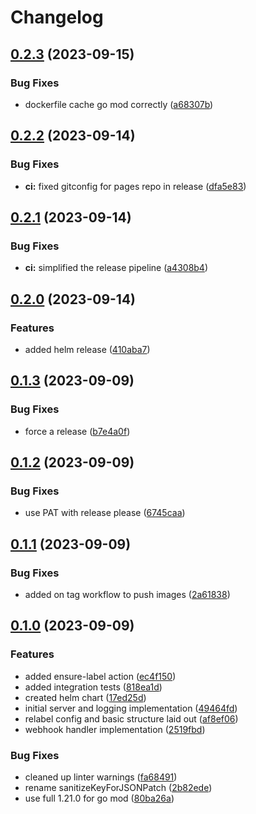 # Changelog

## [0.2.3](https://github.com/pdylanross/kube-resource-relabel-webhook/compare/v0.2.2...v0.2.3) (2023-09-15)


### Bug Fixes

* dockerfile cache go mod correctly ([a68307b](https://github.com/pdylanross/kube-resource-relabel-webhook/commit/a68307b44306e941c138c1cd0208b1a6add0b4a0))

## [0.2.2](https://github.com/pdylanross/kube-resource-relabel-webhook/compare/v0.2.1...v0.2.2) (2023-09-14)


### Bug Fixes

* **ci:** fixed gitconfig for pages repo in release ([dfa5e83](https://github.com/pdylanross/kube-resource-relabel-webhook/commit/dfa5e83c58bdd2566be4d9718fc777a1cb59dcf2))

## [0.2.1](https://github.com/pdylanross/kube-resource-relabel-webhook/compare/v0.2.0...v0.2.1) (2023-09-14)


### Bug Fixes

* **ci:** simplified the release pipeline ([a4308b4](https://github.com/pdylanross/kube-resource-relabel-webhook/commit/a4308b4ba64b2b0d0435a7659540e821fd3bd0d9))

## [0.2.0](https://github.com/pdylanross/kube-resource-relabel-webhook/compare/v0.1.3...v0.2.0) (2023-09-14)


### Features

* added helm release ([410aba7](https://github.com/pdylanross/kube-resource-relabel-webhook/commit/410aba7155bacb6bc10dbac93ce2b1f60f75e716))

## [0.1.3](https://github.com/pdylanross/kube-resource-relabel-webhook/compare/v0.1.2...v0.1.3) (2023-09-09)


### Bug Fixes

* force a release ([b7e4a0f](https://github.com/pdylanross/kube-resource-relabel-webhook/commit/b7e4a0f71d40b4f64e1f828f67fc4cbea477b1eb))

## [0.1.2](https://github.com/pdylanross/kube-resource-relabel-webhook/compare/v0.1.1...v0.1.2) (2023-09-09)


### Bug Fixes

* use PAT with release please ([6745caa](https://github.com/pdylanross/kube-resource-relabel-webhook/commit/6745caa1e359d7f696d2c65663a55760a72846c0))

## [0.1.1](https://github.com/pdylanross/kube-resource-relabel-webhook/compare/v0.1.0...v0.1.1) (2023-09-09)


### Bug Fixes

* added on tag workflow to push images ([2a61838](https://github.com/pdylanross/kube-resource-relabel-webhook/commit/2a618384f5593bb38c28c75ea62f86903c6ca3eb))

## [0.1.0](https://github.com/pdylanross/kube-resource-relabel-webhook/compare/v0.0.1...v0.1.0) (2023-09-09)


### Features

* added ensure-label action ([ec4f150](https://github.com/pdylanross/kube-resource-relabel-webhook/commit/ec4f15061e40cba35afbd2a033c29a3c3d5801b8))
* added integration tests ([818ea1d](https://github.com/pdylanross/kube-resource-relabel-webhook/commit/818ea1d665e4dbe11e2b9e4bf70fab906fe60828))
* created helm chart ([17ed25d](https://github.com/pdylanross/kube-resource-relabel-webhook/commit/17ed25d176364c1d9187a225d04d45bf780f9809))
* initial server and logging implementation ([49464fd](https://github.com/pdylanross/kube-resource-relabel-webhook/commit/49464fdcda43e9ae9e37a03cc68b25fc75705b30))
* relabel config and basic structure laid out ([af8ef06](https://github.com/pdylanross/kube-resource-relabel-webhook/commit/af8ef065daddd62b1be12b71bca63e505a8afc63))
* webhook handler implementation ([2519fbd](https://github.com/pdylanross/kube-resource-relabel-webhook/commit/2519fbd0778265c0d432629cfd79086d19626956))


### Bug Fixes

* cleaned up linter warnings ([fa68491](https://github.com/pdylanross/kube-resource-relabel-webhook/commit/fa6849108d38b45d2907ed27b75e80096eb418ea))
* rename sanitizeKeyForJSONPatch ([2b82ede](https://github.com/pdylanross/kube-resource-relabel-webhook/commit/2b82ede1a6ddb7aee29618964a4e124380230551))
* use full 1.21.0 for go mod ([80ba26a](https://github.com/pdylanross/kube-resource-relabel-webhook/commit/80ba26a5e08f8a5b1b010b3fd253594d6317e6a8))

